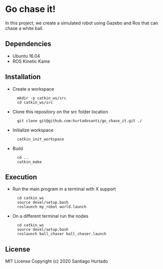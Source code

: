 # Go chase it!
In this project, we create a simulated robot using Gazebo and Ros that can chase a white ball.

## Dependencies
- Ubuntu 16.04
- ROS Kinetic Kame
## Installation
- Create a workspace

        mkdir -p catkin_ws/src
        cd catkin_ws/src

- Clone this repository on the src folder location
  
        git clone git@github.com:hurtadosanti/go_chase_it.git ./

- Initialize workspace
  
        catkin_init_workspace

- Build
  
        cd ..
        catkin_make
## Execution

- Run the main program in a terminal with X support
  
        cd catkin_ws
        source devel/setup.bash
        roslaunch my_robot world.launch

- On a different terminal run the nodes
  
        cd catkin_ws
        source devel/setup.bash
        roslaunch ball_chaser ball_chaser.launch

## License
MIT License Copyright (c) 2020 Santiago Hurtado
